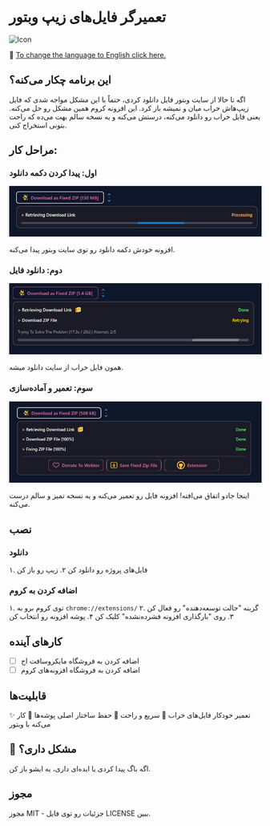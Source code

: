 # تعمیرگر فایل‌های زیپ وبتور

![Icon](https://github.com/D3rhami/webtor-zip-fixer/blob/main/icons/banner.png)

🎃 [To change the language to English click here.](https://github.com/D3rhami/webtor-zip-fixer/blob/main/README.md)

## این برنامه چکار می‌کنه؟

اگه تا حالا از سایت وبتور فایل دانلود کردی، حتماً با این مشکل مواجه شدی که فایل زیپ‌هاش خراب میان و نمیشه باز کرد. این افزونه کروم همین مشکل رو حل می‌کنه. یعنی فایل خراب رو دانلود می‌کنه، درستش می‌کنه و یه نسخه سالم بهت می‌ده که راحت بتونی استخراج کنی.

## مراحل کار:

### اول: پیدا کردن دکمه دانلود
![Screenshot 1](https://github.com/D3rhami/webtor-zip-fixer/blob/main/screenshots/s1.png)

افزونه خودش دکمه دانلود رو توی سایت وبتور پیدا می‌کنه.

### دوم: دانلود فایل
![Screenshot 3](https://github.com/D3rhami/webtor-zip-fixer/blob/main/screenshots/s3.png)

همون فایل خراب از سایت دانلود میشه.

### سوم: تعمیر و آماده‌سازی
![Screenshot 4](https://github.com/D3rhami/webtor-zip-fixer/blob/main/screenshots/s4.png)

اینجا جادو اتفاق می‌افته! افزونه فایل رو تعمیر می‌کنه و یه نسخه تمیز و سالم درست می‌کنه.

## نصب

### دانلود
۱. فایل‌های پروژه رو دانلود کن
۲. زیپ رو باز کن

### اضافه کردن به کروم
۱. توی کروم برو به `chrome://extensions/`
۲. گزینه "حالت توسعه‌دهنده" رو فعال کن
۳. روی "بارگذاری افزونه فشرده‌نشده" کلیک کن
۴. پوشه افزونه رو انتخاب کن

## کارهای آینده
- [ ] اضافه کردن به فروشگاه مایکروسافت اج
- [ ] اضافه کردن به فروشگاه افزونه‌های کروم

## قابلیت‌ها

✨ تعمیر خودکار فایل‌های خراب
🚀 سریع و راحت
🔧 حفظ ساختار اصلی پوشه‌ها
💯 کار می‌کنه با وبتور

## 🐞 مشکل داری؟
اگه باگ پیدا کردی یا ایده‌ای داری، یه ایشو باز کن.

## مجوز
مجوز MIT - جزئیات رو توی فایل LICENSE ببین. 